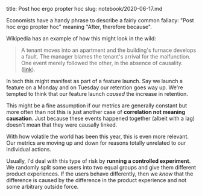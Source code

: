 title: Post hoc ergo propter hoc
slug: notebook/2020-06-17.md
<!---
status: draft
--->

Economists have a handy phrase to describe a fairly common fallacy:
"Post hoc ergo propter hoc" meaning "After, therefore because".

Wikipedia has an example of how this might look in the wild:

> A tenant moves into an apartment
> and the building's furnace develops a fault.
> The manager blames the tenant's arrival for the malfunction.
> One event merely followed the other, in the absence of causality.
> ([link](https://en.wikipedia.org/wiki/Post_hoc_ergo_propter_hoc)).

In tech this might manifest as part of a feature launch.
Say we launch a feature on a Monday
and on Tuesday our retention goes way up.
We're tempted to think that our feature launch 
*caused* the increase in retention.

This might be a fine assumption if our metrics are generally constant 
but more often than not this is just another case
of **correlation not meaning causation**.
Just because these events happened together (albeit with a lag)
doesn't mean that they were causally linked.

With how volatile the world has been this year, this is even more relevant.
Our metrics are moving up and down
for reasons totally unrelated to our individual actions.

Usually, I'd deal with this type of risk by **running a controlled experiment**.
We randomly split some users into two equal groups
and give them different product experiences. 
If the users behave differently,
then we *know* that the difference is caused
by the difference in the product experience
and not some arbitrary outside force.
